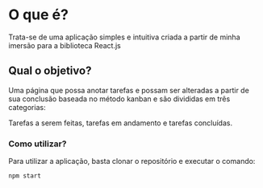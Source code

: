 # O que é?

Trata-se de uma aplicação simples e intuitiva criada a partir de minha imersão para a biblioteca React.js

## Qual o objetivo?

Uma página que possa anotar tarefas e possam ser alteradas a partir de sua conclusão baseada no método kanban e são divididas em três categorias:

Tarefas a serem feitas, tarefas em andamento e tarefas concluídas.

### Como utilizar?

Para utilizar a aplicação, basta clonar o repositório e executar o comando:

`npm start`